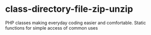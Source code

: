 # class-directory-file-zip-unzip
PHP classes making everyday coding easier and comfortable. Static functions for simple access of common uses
